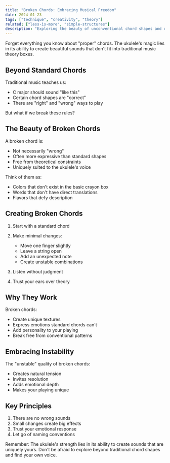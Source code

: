 ```yaml
---
title: "Broken Chords: Embracing Musical Freedom"
date: 2024-01-23
tags: ["technique", "creativity", "theory"]
related: ["less-is-more", "simple-structures"]
description: "Exploring the beauty of unconventional chord shapes and unstable harmonies"
---
```


Forget everything you know about "proper" chords. The ukulele's magic lies in its ability to create beautiful sounds that don't fit into traditional music theory boxes.

## Beyond Standard Chords

Traditional music teaches us:
- C major should sound "like this"
- Certain chord shapes are "correct"
- There are "right" and "wrong" ways to play

But what if we break these rules?

## The Beauty of Broken Chords

A broken chord is:
- Not necessarily "wrong"
- Often more expressive than standard shapes
- Free from theoretical constraints
- Uniquely suited to the ukulele's voice

Think of them as:
- Colors that don't exist in the basic crayon box
- Words that don't have direct translations
- Flavors that defy description

## Creating Broken Chords

1. Start with a standard chord
2. Make minimal changes:
   - Move one finger slightly
   - Leave a string open
   - Add an unexpected note
   - Create unstable combinations

3. Listen without judgment
4. Trust your ears over theory

## Why They Work

Broken chords:
- Create unique textures
- Express emotions standard chords can't
- Add personality to your playing
- Break free from conventional patterns

## Embracing Instability

The "unstable" quality of broken chords:
- Creates natural tension
- Invites resolution
- Adds emotional depth
- Makes your playing unique

## Key Principles

1. There are no wrong sounds
2. Small changes create big effects
3. Trust your emotional response
4. Let go of naming conventions

Remember: The ukulele's strength lies in its ability to create sounds that are uniquely yours. Don't be afraid to explore beyond traditional chord shapes and find your own voice.